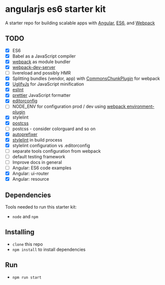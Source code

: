 # angularjs es6 starter kit
A starter repo for building scalable apps with [Angular](https://angularjs.org), [ES6](https://git.io/es6features), and [Webpack](http://webpack.github.io)

## TODO
- [x] ES6
- [x] Babel as a JavaScript compiler
- [x] [webpack](https://github.com/webpack/webpack) as module bundler
- [x] [webpack-dev-server](https://github.com/webpack/webpack-dev-server)
- [ ] livereload and possibly HMR
- [x] Splitting bundles (vendor, app) with [CommonsChunkPlugin](https://webpack.js.org/plugins/commons-chunk-plugin) for webpack
- [x] [UglifyJs](https://github.com/webpack-contrib/uglifyjs-webpack-plugin) for JavaScript minification
- [x] [eslint](https://github.com/eslint/eslint)
- [x] [prettier](github.com/prettier/prettier) JavaScript formatter
- [x] [editorconfig](http://editorconfig.org)
- [ ] NODE_ENV for configuration prod / dev using [webpack environment-plugin](https://webpack.js.org/plugins/environment-plugin)
- [x] stylelint
- [x] [postcss](https://github.com/postcss/postcss-loader)
- [ ] postcss - consider colorguard and so on
- [x] [autoprefixer](https://github.com/postcss/autoprefixer)
- [x] [stylelint](https://github.com/stylelint/stylelint) in build process
- [x] stylelint configuration vs .editorconfig
- [ ] separate tools configuration from webpack
- [ ] default testing framework
- [ ] Improve docs in general
- [ ] Angular: ES6 code examples
- [x] Angular: ui-router
- [x] Angular: resource

## Dependencies
Tools needed to run this starter kit:
* `node` and `npm`

## Installing
* `clone` this repo
* `npm install` to install dependencies

## Run
* `npm run start`
